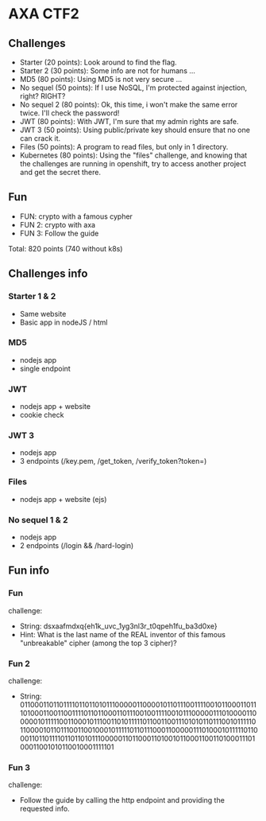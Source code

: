 # AXA CTF2

## Challenges

- Starter (20 points): Look around to find the flag.
- Starter 2 (30 points): Some info are not for humans ...
- MD5 (80 points): Using MD5 is not very secure ... 
- No sequel (50 points): If I use NoSQL, I'm protected against injection, right? RIGHT?
- No sequel 2 (80 points): Ok, this time, i won't make the same error twice. I'll check the password!
- JWT (80 points): With JWT, I'm sure that my admin rights are safe.
- JWT 3 (50 points): Using public/private key should ensure that no one can crack it.
- Files (50 points): A program to read files, but only in 1 directory.
- Kubernetes (80 points): Using the "files" challenge, and knowing that the challenges are running in openshift, try to access another project and get the secret there.

## Fun

- FUN: crypto with a famous cypher
- FUN 2: crypto with axa
- FUN 3: Follow the guide 

Total: 820 points (740 without k8s)

## Challenges info

### Starter 1 & 2

- Same website
- Basic app in nodeJS / html

### MD5

- nodejs app
- single endpoint

### JWT

- nodejs app + website
- cookie check

### JWT 3

- nodejs app
- 3 endpoints (/key.pem, /get_token, /verify_token?token=)

### Files

- nodejs app + website (ejs)

### No sequel 1 & 2

- nodejs app
- 2 endpoints (/login && /hard-login)

## Fun info

### Fun

challenge:
- String: dsxaafmdxq{eh1k_uvc_1yg3nl3r_t0qpeh1fu_ba3d0xe}
- Hint: What is the last name of the REAL inventor of this famous "unbreakable" cipher (among the top 3 cipher)?

### Fun 2

challenge: 
- String: 011000110110111101101101011100000110000101101110011110010110001101110100011001100111101101100011011100100111100101110000011101000011000001011111001100010111001101011111011001100111010101101110010111110110000101101110011001000101111101101110001100000111010001011111011000110110111101101101011100000110110001101001011000110011010001110100011001010110010001111101

### Fun 3

challenge:
- Follow the guide by calling the http endpoint and providing the requested info.
